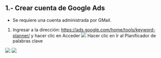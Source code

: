 



## 1.- Crear cuenta de Google Ads
- Se requiere una cuenta administrada por GMail.

1. Ingresar a la dirección: https://ads.google.com/home/tools/keyword-planner/ y hacer clic en Acceder
![](https://i.imgur.com/tDX1BhD.png)
Hacer clic en Ir al Planificador de palabras clave

![](https://i.imgur.com/o0z8TEc.png.  )
![](https://i.imgur.com/JQ5Wgxe.png)




<!--stackedit_data:
eyJoaXN0b3J5IjpbODc1MDQzNDExLDc5NTM2ODAzM119
-->